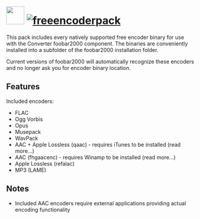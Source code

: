 # <img src="https://cdn.jsdelivr.net/gh/majkinetor/chocolatey/foobar2000/icon.png" width="48" height="48"/> [![freeencoderpack](https://img.shields.io/chocolatey/v/freeencoderpack.svg?color=red&label=freeencoderpack)](https://chocolatey.org/packages/freeencoderpack)

This pack includes every natively supported free encoder binary for use with the Converter foobar2000 component. The binaries are conveniently installed into a subfolder of the foobar2000 installation folder.

Current versions of foobar2000 will automatically recognize these encoders and no longer ask you for encoder binary location.

## Features

Included encoders:

- FLAC
- Ogg Vorbis
- Opus
- Musepack
- WavPack
- AAC + Apple Lossless (qaac) - requires iTunes to be installed (read more...)
- AAC (fhgaacenc) - requires Winamp to be installed (read more...)
- Apple Lossless (refalac)
- MP3 (LAME)

## Notes

- Included AAC encoders require external applications providing actual encoding functionality
